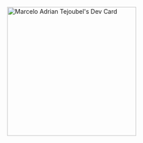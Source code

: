 <a href="https://app.daily.dev/Aerandir"><img src="https://api.daily.dev/devcards/3d5ccbddfff74756b3dff118b7b24b34.png?r=fj9" width="300" alt="Marcelo Adrian Tejoubel's Dev Card"/></a>
